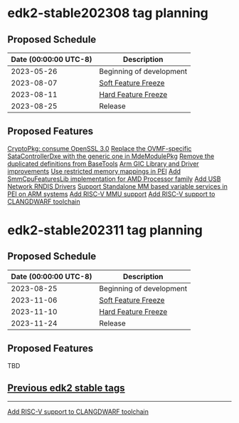 # edk2-stable202308 tag planning

## Proposed Schedule

| Date (00:00:00 UTC-8)| Description                              |
| ---------------------| ---------------------------------------- |
| 2023-05-26           | Beginning of development                 |
| 2023-08-07           | [Soft Feature Freeze](SoftFeatureFreeze) |
| 2023-08-11           | [Hard Feature Freeze](HardFeatureFreeze) |
| 2023-08-25           | Release                                  |

## Proposed Features
[CryptoPkg: consume OpenSSL 3.0](https://bugzilla.tianocore.org/show_bug.cgi?id=3466)
[Replace the OVMF-specific SataControllerDxe with the generic one in MdeModulePkg](https://bugzilla.tianocore.org/show_bug.cgi?id=4526)
[Remove the duplicated definitions from BaseTools](https://bugzilla.tianocore.org/show_bug.cgi?id=4525)
[Arm GIC Library and Driver improvements](https://bugzilla.tianocore.org/show_bug.cgi?id=3399)
[Use restricted memory mappings in PEI](https://bugzilla.tianocore.org/show_bug.cgi?id=4468)
[Add SmmCpuFeaturesLib implementation for AMD Processor family](https://bugzilla.tianocore.org/show_bug.cgi?id=4182)
[Add USB Network RNDIS Drivers](https://bugzilla.tianocore.org/show_bug.cgi?id=4524)
[Support Standalone MM based variable services in PEI on ARM systems](https://bugzilla.tianocore.org/show_bug.cgi?id=4464)
[Add RISC-V MMU support](https://bugzilla.tianocore.org/show_bug.cgi?id=4523)
[Add RISC-V support to CLANGDWARF toolchain](https://bugzilla.tianocore.org/show_bug.cgi?id=4478)

# edk2-stable202311 tag planning

## Proposed Schedule

| Date (00:00:00 UTC-8)| Description                              |
| ---------------------| ---------------------------------------- |
| 2023-08-25           | Beginning of development                 |
| 2023-11-06           | [Soft Feature Freeze](SoftFeatureFreeze) |
| 2023-11-10           | [Hard Feature Freeze](HardFeatureFreeze) |
| 2023-11-24           | Release                                  |

## Proposed Features
TBD

## [Previous edk2 stable tags](https://github.com/tianocore/edk2/tags)

---
[Add RISC-V support to CLANGDWARF toolchain](https://bugzilla.tianocore.org/show_bug.cgi?id=4478)